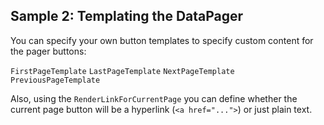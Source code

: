 ## Sample 2: Templating the DataPager

You can specify your own button templates to specify custom content for the pager buttons:

`FirstPageTemplate` 
`LastPageTemplate` 
`NextPageTemplate`
`PreviousPageTemplate`

Also, using the `RenderLinkForCurrentPage` you can define whether the current page button will be a hyperlink (`<a href="...">`) or just plain text.

